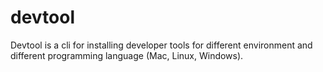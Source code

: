 # devtool

Devtool is a cli for installing developer tools for different environment and different programming language (Mac, Linux, Windows). 
